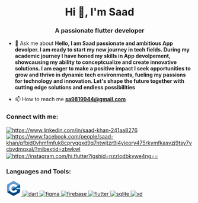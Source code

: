 <h1 align="center">Hi 👋, I'm Saad</h1>
<h3 align="center">A passionate flutter developer</h3>

- 💬 Ask me about **Hello, I am Saad passionate and ambitious App devolper. I am ready to start my new journey in tech fields. During my academic journey I have honed my skills in App devolpement, showcausing my ability to conceptcualize and create innovative solutions. I am eager to make a positive impact I seek opportunities to grow and thrive in dynamic tech environments, fueling my passions for technology and innovation. Let's shape the future together with cutting edge solutions and endless possibilities**

- 📫 How to reach me **sa9819944@gmail.com**

<h3 align="left">Connect with me:</h3>
<p align="left">
<a href="https://linkedin.com/in/https://www.linkedin.com/in/saad-khan-241aa8276" target="blank"><img align="center" src="https://raw.githubusercontent.com/rahuldkjain/github-profile-readme-generator/master/src/images/icons/Social/linked-in-alt.svg" alt="https://www.linkedin.com/in/saad-khan-241aa8276" height="30" width="40" /></a>
<a href="https://fb.com/https://www.facebook.com/people/saad-khan/pfbid0vhmfmfuk8cpryggxd9q7ntwjtzr9j4yieory475rkymfkasvzj9tsy7ycbvdmqxal/?mibextid=zbwkwl" target="blank"><img align="center" src="https://raw.githubusercontent.com/rahuldkjain/github-profile-readme-generator/master/src/images/icons/Social/facebook.svg" alt="https://www.facebook.com/people/saad-khan/pfbid0vhmfmfuk8cpryggxd9q7ntwjtzr9j4yieory475rkymfkasvzj9tsy7ycbvdmqxal/?mibextid=zbwkwl" height="30" width="40" /></a>
<a href="https://instagram.com/https://instagram.com/hi.flutter?igshid=nzzlodbkywe4ng==" target="blank"><img align="center" src="https://raw.githubusercontent.com/rahuldkjain/github-profile-readme-generator/master/src/images/icons/Social/instagram.svg" alt="https://instagram.com/hi.flutter?igshid=nzzlodbkywe4ng==" height="30" width="40" /></a>
</p>

<h3 align="left">Languages and Tools:</h3>
<p align="left"> <a href="https://www.w3schools.com/cpp/" target="_blank" rel="noreferrer"> <img src="https://raw.githubusercontent.com/devicons/devicon/master/icons/cplusplus/cplusplus-original.svg" alt="cplusplus" width="40" height="40"/> </a> <a href="https://dart.dev" target="_blank" rel="noreferrer"> <img src="https://www.vectorlogo.zone/logos/dartlang/dartlang-icon.svg" alt="dart" width="40" height="40"/> </a> <a href="https://www.figma.com/" target="_blank" rel="noreferrer"> <img src="https://www.vectorlogo.zone/logos/figma/figma-icon.svg" alt="figma" width="40" height="40"/> </a> <a href="https://firebase.google.com/" target="_blank" rel="noreferrer"> <img src="https://www.vectorlogo.zone/logos/firebase/firebase-icon.svg" alt="firebase" width="40" height="40"/> </a> <a href="https://flutter.dev" target="_blank" rel="noreferrer"> <img src="https://www.vectorlogo.zone/logos/flutterio/flutterio-icon.svg" alt="flutter" width="40" height="40"/> </a> <a href="https://www.sqlite.org/" target="_blank" rel="noreferrer"> <img src="https://www.vectorlogo.zone/logos/sqlite/sqlite-icon.svg" alt="sqlite" width="40" height="40"/> </a> <a href="https://www.adobe.com/products/xd.html" target="_blank" rel="noreferrer"> <img src="https://cdn.worldvectorlogo.com/logos/adobe-xd.svg" alt="xd" width="40" height="40"/> </a> </p>
